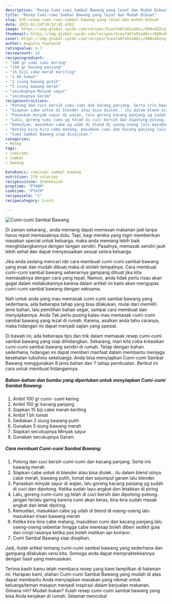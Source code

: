 ```yaml
---
description: "Resep Cumi-cumi Sambal Bawang yang lezat dan Mudah Dibuat"
title: "Resep Cumi-cumi Sambal Bawang yang lezat dan Mudah Dibuat"
slug: 535-resep-cumi-cumi-sambal-bawang-yang-lezat-dan-mudah-dibuat
date: 2021-01-24T19:52:45.435Z
image: https://img-global.cpcdn.com/recipes/5cea7a6fa91a46cc/680x482cq70/cumi-cumi-sambal-bawang-foto-resep-utama.jpg
thumbnail: https://img-global.cpcdn.com/recipes/5cea7a6fa91a46cc/680x482cq70/cumi-cumi-sambal-bawang-foto-resep-utama.jpg
cover: https://img-global.cpcdn.com/recipes/5cea7a6fa91a46cc/680x482cq70/cumi-cumi-sambal-bawang-foto-resep-utama.jpg
author: Augusta Townsend
ratingvalue: 4.7
reviewcount: 14
recipeingredient:
- "100 gr cumi cumi kering"
- "150 gr kacang panjang"
- "15 biji cabe merah keriting"
- "1 bh tomat"
- "2 siung bawang putih"
- "5 siung bawang merah"
- "secukupnya Minyak sayur"
- "secukupnya Garam"
recipeinstructions:
- "Potong dan cuci bersih cumi-cumi dan kacang panjang. Serta iris bawang merah"
- "Siapkan cabe untuk di blender atau bisa diulek.. itu dalam blend isinya cabe merah, bawang putih, tomat dan sejumput garam lalu blender."
- "Panaskan minyak sayur di wajan, lalu goreng kacang panjang yg sudah di cuci dan dipotong. Ketika sudah layu angkat dan letakkan di piring"
- "Lalu, goreng cumi-cumi yg telah di cuci bersih dan dipotong-potong.. jangan terlalu garing karena cumi akan keras, kira-kira sudah masak angkat dan letak dipiring."
- "Kemudian, masukkan cabe yg udah di blend di oseng-oseng lalu masukkan irisan bawang merah"
- "Ketika kira-kira cabe matang, masukkan cumi dan kacang panjang lalu oseng-oseng sebentar hingga cabe meresap boleh diberi sedikit gula dan cicipi rasanya ketika pas boleh matikan api kompor.."
- "Cumi Sambal Bawang siap disajikan."
categories:
- Resep
tags:
- cumicumi
- sambal
- bawang

katakunci: cumicumi sambal bawang 
nutrition: 270 calories
recipecuisine: Indonesian
preptime: "PT40M"
cooktime: "PT47M"
recipeyield: "1"
recipecategory: Lunch

---
```



![Cumi-cumi Sambal Bawang](https://img-global.cpcdn.com/recipes/5cea7a6fa91a46cc/680x482cq70/cumi-cumi-sambal-bawang-foto-resep-utama.jpg)

Di zaman  sekarang , anda memang dapat memesan makanan jadi tanpa harus repot memasaknya dulu. Tapi, bagi mereka yang ingin memberikan masakan special untuk keluarga, maka anda memang lebih baik menghidangkannya dengan tangan sendiri. Pasalnya, memasak sendiri jauh lebih sehat dan dapat menyesuaikan sesuai selera keluarga.

Jika anda sedang mencari ide cara membuat cumi-cumi sambal bawang yang enak dan mudah dibuat,maka di sinilah tempatnya. Cara membuat cumi-cumi sambal bawang  sebenarnya gampang dibuat jika kita memasaknya dengan cara yang tepat. Namun, anda tidak perlu risau akan gagal dalam melakukannya 
karena dalam artikel ini kami akan mengupas cumi-cumi sambal bawang dengan seksama.  



Nah untuk anda yang mau memasak cumi-cumi sambal bawang yang sederhana, ada beberapa tahap yang bisa dilakukan, mulai dari memilih jenis bahan, lalu pemilihan bahan segar, sampai cara membuat dan menyajikannya. Anda Tak perlu pusing kalau mau memasak cumi-cumi sambal bawang yang lezat di rumah. Karena, asalkan anda  tahu caranya, maka hidangan ini dapat menjadi sajian yang spesial.

Di bawah ini, ada beberapa tips dan trik dalam memasak resep cumi-cumi sambal bawang yang siap dihidangkan. Sekarang, mari kita coba kreasikan cumi-cumi sambal bawang sendiri di rumah. Tetap dengan bahan sederhana, hidangan ini dapat memberi manfaat dalam membantu menjaga kesehatan tubuhmu sekeluarga. Anda bisa menyiapkan Cumi-cumi Sambal Bawang menggunakan 8 jenis bahan dan 7 tahap pembuatan. Berikut ini cara untuk membuat hidangannya.

<!--inarticleads1-->

##### Bahan-bahan dan bumbu yang diperlukan untuk menyiapkan Cumi-cumi Sambal Bawang:

1. Ambil 100 gr cumi- cumi kering
1. Ambil 150 gr kacang panjang
1. Siapkan 15 biji cabe merah keriting
1. Ambil 1 bh tomat
1. Sediakan 2 siung bawang putih
1. Gunakan 5 siung bawang merah
1. Siapkan secukupnya Minyak sayur
1. Gunakan secukupnya Garam




<!--inarticleads2-->

##### Cara membuat Cumi-cumi Sambal Bawang:

1. Potong dan cuci bersih cumi-cumi dan kacang panjang. Serta iris bawang merah
1. Siapkan cabe untuk di blender atau bisa diulek.. itu dalam blend isinya cabe merah, bawang putih, tomat dan sejumput garam lalu blender.
1. Panaskan minyak sayur di wajan, lalu goreng kacang panjang yg sudah di cuci dan dipotong. Ketika sudah layu angkat dan letakkan di piring
1. Lalu, goreng cumi-cumi yg telah di cuci bersih dan dipotong-potong.. jangan terlalu garing karena cumi akan keras, kira-kira sudah masak angkat dan letak dipiring.
1. Kemudian, masukkan cabe yg udah di blend di oseng-oseng lalu masukkan irisan bawang merah
1. Ketika kira-kira cabe matang, masukkan cumi dan kacang panjang lalu oseng-oseng sebentar hingga cabe meresap boleh diberi sedikit gula dan cicipi rasanya ketika pas boleh matikan api kompor..
1. Cumi Sambal Bawang siap disajikan.




Jadi, itulah artikel tentang  cumi-cumi sambal bawang  yang sederhana dan gampang dilakukan versi kita. Semoga anda dapat mempraktekkannya dengan hasil yang memuaskan. 

Terima kasih kamu telah membaca resep yang kami tampilkan di halaman ini. Harapan kami, olahan  Cumi-cumi Sambal Bawang yang mudah di atas dapat membantu Anda menyiapkan masakan yang nikmat untuk keluarga/teman maupun menjadi inspirasi dalam berjualan makanan. Gimana nih? Mudah bukan? Itulah resep cumi-cumi sambal bawang yang bisa Anda kerjakan di rumah. Selamat mencoba!

